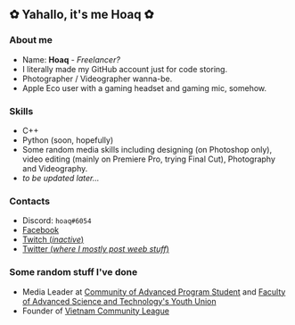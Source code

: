## ✿ Yahallo, it's me Hoaq ✿

### About me
- Name: **Hoaq** - _Freelancer?_
- I literally made my GitHub account just for code storing.
- Photographer / Videographer wanna-be.
- Apple Eco user with a gaming headset and gaming mic, somehow.

### Skills
- C++
- Python (soon, hopefully)
- Some random media skills including designing (on Photoshop only), video editing (mainly on Premiere Pro, trying Final Cut), Photography and Videography.
- _to be updated later..._

### Contacts
- Discord: `hoaq#6054`
- [Facebook](https://www.facebook.com/itsmehoaq/)
- [Twitch (_inactive_)](https://www.twitch.tv/itsmehoaq)
- [Twitter (_where I mostly post weeb stuff_)](https://twitter.com/itsmehoaq)

### Some random stuff I've done
- Media Leader at [Community of Advanced Program Student](https://www.facebook.com/capsdut) and [Faculty of Advanced Science and Technology's Youth Union](https://www.facebook.com/lcd.fast.dut)
- Founder of [Vietnam Community League](https://www.facebook.com/VNCommunityLeague)

